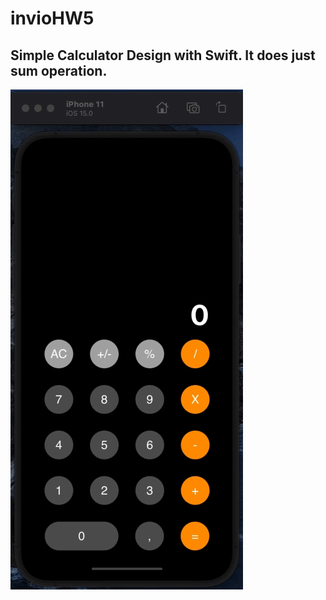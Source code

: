 # invioHW5

## Simple Calculator Design with Swift. It does just sum operation.
![](https://github.com/sedatsamet/invioHW5/blob/main/demo.gif)
